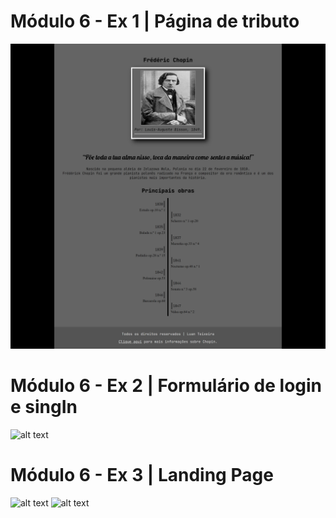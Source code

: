 # Módulo 6 - Ex 1 | Página de tributo
![alt text](https://github.com/luanLTS/HTML5-CSS3/blob/master/Modulo%206/%231-Exercicio_Pagina_De_Tributo/assets/Images/demo.png)

# Módulo 6 - Ex 2 | Formulário de login e singIn
![alt text](https://github.com/luanLTS/HTML5-CSS3/blob/master/Modulo%206/%232-Exercicio_Formul%C3%A1rio_De_Pesquisa/assets/Image/demo.gif)

# Módulo 6 - Ex 3 | Landing Page
![alt text](https://github.com/luanLTS/HTML5-CSS3/blob/master/Modulo%206/%232-Exercicio_LandingPage/assets/Image/demo1.png)
![alt text](https://github.com/luanLTS/HTML5-CSS3/blob/master/Modulo%206/%232-Exercicio_LandingPage/assets/Image/demoMobile.png)